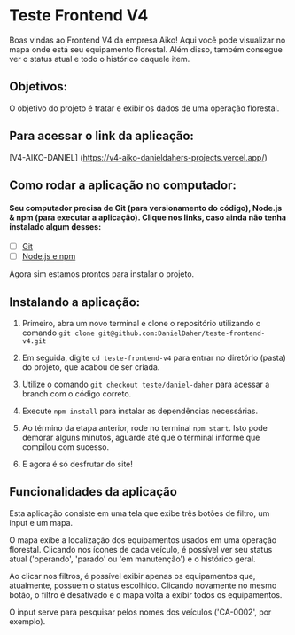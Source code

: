 # Teste Frontend V4
Boas vindas ao Frontend V4 da empresa Aiko! Aqui você pode visualizar no mapa onde está seu equipamento florestal. Além disso, também consegue ver o status atual e todo o histórico daquele item.

## Objetivos:

O objetivo do projeto é tratar e exibir os dados de uma operação florestal.

## Para acessar o link da aplicação:
[V4-AIKO-DANIEL] (https://v4-aiko-danieldahers-projects.vercel.app/)

## Como rodar a aplicação no computador:

#### Seu computador precisa de Git (para versionamento do código), Node.js & npm (para executar a aplicação). Clique nos links, caso ainda não tenha instalado algum desses:

 - [ ] [Git](https://git-scm.com/book/en/v2/Getting-Started-Installing-Git)
 - [ ] [Node.js e npm](https://docs.npmjs.com/downloading-and-installing-node-js-and-npm)

Agora sim estamos prontos para instalar o projeto.

## Instalando a aplicação:

1. Primeiro, abra um novo terminal e clone o repositório utilizando o comando 
`git clone git@github.com:DanielDaher/teste-frontend-v4.git`

2. Em seguida, digite `cd teste-frontend-v4` para entrar no diretório (pasta) do projeto, que acabou de ser criada.

3. Utilize o comando `git checkout teste/daniel-daher` para acessar a branch com o código correto.

4. Execute `npm install` para instalar as dependências necessárias.

5. Ao término da etapa anterior, rode no terminal `npm start`. Isto pode demorar alguns minutos, aguarde até que o terminal informe que compilou com sucesso. 

6. E agora é só desfrutar do site!


## Funcionalidades da aplicação

Esta aplicação consiste em uma tela que exibe três botões de filtro, um input e um mapa.

O mapa exibe a localização dos equipamentos usados em uma operação florestal. Clicando nos ícones de cada veículo, é possível ver seu status atual ('operando', 'parado' ou 'em manutenção') e o histórico geral.

Ao clicar nos filtros, é possível exibir apenas os equipamentos que, atualmente, possuem o status escolhido. Clicando novamente no mesmo botão, o filtro é desativado e o mapa volta a exibir todos os equipamentos.

O input serve para pesquisar pelos nomes dos veículos ('CA-0002', por exemplo).